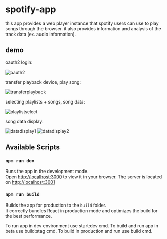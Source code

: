 # spotify-app

this app provides a web player instance that spotify users can use to play songs through the browser. it also provides information and analysis of the track data (ex. audio information).

## demo

oauth2 login:

![oauth2](https://user-images.githubusercontent.com/74729817/190193325-9e8b3270-3b28-4425-af05-403d1763f084.gif)

transfer playback device, play song:

![transferplayback](https://user-images.githubusercontent.com/74729817/190194206-03f324f5-a064-45d1-bb13-a454b66cd88c.gif)

selecting playlists + songs, song data:

![playlistselect](https://user-images.githubusercontent.com/74729817/190195805-7c0da81e-99ab-4ddb-94bd-353df312b5fd.gif)

song data display:

![datadisplay1](https://user-images.githubusercontent.com/74729817/190196993-22e9a5b3-d881-42ab-a27d-20cb13134e56.gif) 
![datadisplay2](https://user-images.githubusercontent.com/74729817/190197143-2f7df7c9-dac4-4bbf-b8f3-4080e87b4c13.gif)

## Available Scripts

### `npm run dev`

Runs the app in the development mode.\
Open [http://localhost:3000](http://localhost:3000) to view it in your browser. The server is located on [http://localhost:3001](http://localhost:3001)

### `npm run build`

Builds the app for production to the `build` folder.\
It correctly bundles React in production mode and optimizes the build for the best performance.

To run app in dev environment use start:dev cmd.
To build and run app in beta use build:stag cmd.
To build in production and run use build cmd.
